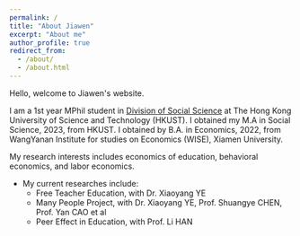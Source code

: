 ```yaml
---
permalink: /
title: "About Jiawen"
excerpt: "About me"
author_profile: true
redirect_from: 
  - /about/
  - /about.html
---
```


Hello, welcome to Jiawen's website.

I am a 1st year MPhil student in [Division of Social Science](https://sosc.hkust.edu.hk/) at The Hong Kong University of Science and Technology (HKUST). I obtained my M.A in Social Science, 2023, from HKUST. I obtained by B.A. in Economics, 2022, from WangYanan Institute for studies on Economics (WISE), Xiamen University.

My research interests includes economics of education, behavioral economics, and labor economics.

- My current researches include:
  - Free Teacher Education, with Dr. Xiaoyang YE
  - Many People Project, with Dr. Xiaoyang YE, Prof. Shuangye CHEN, Prof. Yan CAO et al
  - Peer Effect in Education, with Prof. Li HAN
